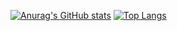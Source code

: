 [![Anurag's GitHub stats](https://github-readme-stats.vercel.app/api?username=Speechless22&show_icons=true&theme=transparent)](https://github.com/anuraghazra/github-readme-stats)
[![Top Langs](https://github-readme-stats.vercel.app/api/top-langs/?username=Speechless22&layout=compact&theme=transparent)](https://github.com/anuraghazra/github-readme-stats)
